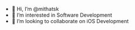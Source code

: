 - 👋 Hi, I’m @mithatsk
- 👀 I’m interested in Software Development
- 💞️ I’m looking to collaborate on iOS Development
